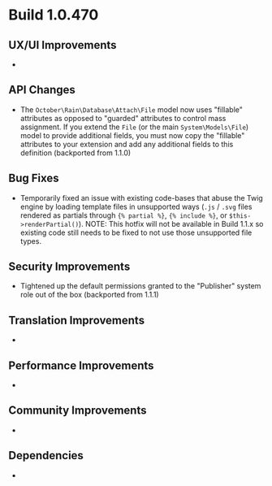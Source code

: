 # Build 1.0.470

## UX/UI Improvements
-

## API Changes
- The `October\Rain\Database\Attach\File` model now uses "fillable" attributes as opposed to "guarded" attributes to control mass assignment. If you extend the `File` (or the main `System\Models\File`) model to provide additional fields, you must now copy the "fillable" attributes to your extension and add any additional fields to this definition (backported from 1.1.0)

## Bug Fixes
- Temporarily fixed an issue with existing code-bases that abuse the Twig engine by loading template files in unsupported ways (`.js` / `.svg` files rendered as partials through `{% partial %}`, `{% include %}`, or `$this->renderPartial()`). NOTE: This hotfix will not be available in Build 1.1.x so existing code still needs to be fixed to not use those unsupported file types.

## Security Improvements
- Tightened up the default permissions granted to the "Publisher" system role out of the box (backported from 1.1.1)

## Translation Improvements
-

## Performance Improvements
-

## Community Improvements
-

## Dependencies
-